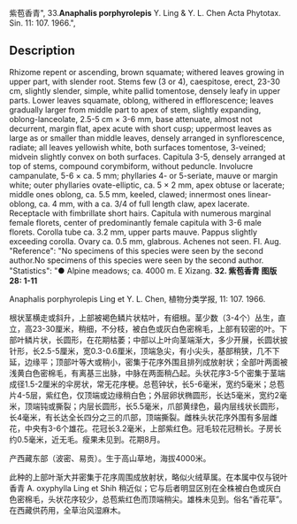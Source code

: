 紫苞香青",
33.**Anaphalis porphyrolepis** Y. Ling & Y. L. Chen Acta Phytotax. Sin. 11: 107. 1966.",

## Description
Rhizome repent or ascending, brown squamate; withered leaves growing in upper part, with slender root. Stems few (3 or 4), caespitose, erect, 23-30 cm, slightly slender, simple, white pallid tomentose, densely leafy in upper parts. Lower leaves squamate, oblong, withered in efflorescence; leaves gradually larger from middle part to apex of stem, slightly expanding, oblong-lanceolate, 2.5-5 cm × 3-6 mm, base attenuate, almost not decurrent, margin flat, apex acute with short cusp; uppermost leaves as large as or smaller than middle leaves, densely arranged in synflorescence, radiate; all leaves yellowish white, both surfaces tomentose, 3-veined; midvein slightly convex on both surfaces. Capitula 3-5, densely arranged at top of stems, compound corymbiform, without peduncle. Involucre campanulate, 5-6 × ca. 5 mm; phyllaries 4- or 5-seriate, mauve or margin white; outer phyllaries ovate-elliptic, ca. 5 × 2 mm, apex obtuse or lacerate; middle ones oblong, ca. 5.5 mm, keeled, clawed; innermost ones linear-oblong, ca. 4 mm, with a ca. 3/4 of full length claw, apex lacerate. Receptacle with fimbrillate short hairs. Capitula with numerous marginal female florets, center of predominantly female capitula with 3-6 male florets. Corolla tube ca. 3.2 mm, upper parts mauve. Pappus slightly exceeding corolla. Ovary ca. 0.5 mm, glabrous. Achenes not seen. Fl. Aug.
  "Reference": "No specimens of this species were seen by the second author.No specimens of this species were seen by the second author.
  "Statistics": "● Alpine meadows; ca. 4000 m. E Xizang.
**32. 紫苞香青 图版28: 1-11**

Anaphalis porphyrolepis Ling et Y. L. Chen, 植物分类学报, 11: 107. 1966.

根状茎横走或斜升，上部被褐色鳞片状枯叶，有细根。茎少数（3-4个）丛生，直立，高23-30厘米，稍细，不分枝，被白色或灰白色密棉毛，上部有较密的叶。下部叶鳞片状，长圆形，在花期枯萎；中部以上叶向茎端渐大，多少开展，长圆状披针形，长2.5-5厘米，宽0.3-0.6厘米，顶端急尖，有小尖头，基部稍狭，几不下延，边缘平；顶部叶等大或稍小，密集于花序外围且排列成放射状；全部叶两面被浅黄白色密棉毛，有离基三出脉，中脉在两面稍凸起。头状花序3-5个密集于茎端成径1.5-2厘米的伞房状，常无花序梗。总苞钟状，长5-6毫米，宽约5毫米；总苞片4-5层，紫红色，仅顶端或边缘稍白色；外层卵状椭圆形，长达5毫米，宽约2毫米，顶端钝或撕裂；内层长圆形，长5.5毫米，爪部黄绿色，最内层线状长圆形，长4毫米，有长达全长四分之三的爪部，顶端撕裂。雌株头状花序外围有多层雌花，中央有3-6个雄花。花冠长3.2毫米，上部紫红色。冠毛较花冠稍长。子房长约0.5毫米，近无毛。瘦果未见到。花期8月。

产西藏东部（波密、易贡）。生于高山草地，海拔4000米。

此种的上部叶渐大并密集于花序周围成放射状，略似火绒草属。在本属中仅与锐叶香青 A. oxyphylla Ling et Shih 稍近似；它与后者明显区别在全株被白色或灰白色密棉毛，头状花序较少，总苞紫红色而顶端稍尖。雄株未见到。俗名“香花草”。在西藏供药用，全草治风湿麻木。
